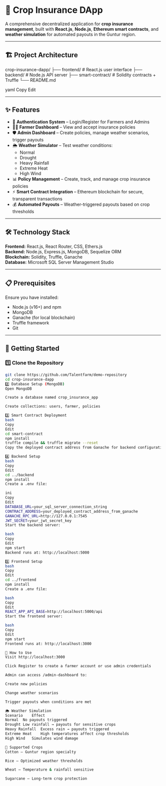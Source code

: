 # 🌾 Crop Insurance DApp  

A comprehensive decentralized application for **crop insurance management**, built with **React.js**, **Node.js**, **Ethereum smart contracts**, and **weather simulation** for automated payouts in the Guntur region.  

---

## 🏗️ Project Architecture  

crop-insurance-dapp/
├── frontend/ # React.js user interface
├── backend/ # Node.js API server
├── smart-contract/ # Solidity contracts + Truffle
└── README.md

yaml
Copy
Edit

---

## ✨ Features  

- 🔐 **Authentication System** – Login/Register for Farmers and Admins  
- 👨‍🌾 **Farmer Dashboard** – View and accept insurance policies  
- 🛡️ **Admin Dashboard** – Create policies, manage weather scenarios, trigger payouts  
- 🌦️ **Weather Simulator** – Test weather conditions:
  - Normal  
  - Drought  
  - Heavy Rainfall  
  - Extreme Heat  
  - High Wind  
- 📊 **Policy Management** – Create, track, and manage crop insurance policies  
- ⚡ **Smart Contract Integration** – Ethereum blockchain for secure, transparent transactions  
- 💰 **Automated Payouts** – Weather-triggered payouts based on crop thresholds  

---

## 🛠️ Technology Stack  

**Frontend:** React.js, React Router, CSS, Ethers.js  
**Backend:** Node.js, Express.js, MongoDB, Sequelize ORM  
**Blockchain:** Solidity, Truffle, Ganache  
**Database:** Microsoft SQL Server Management Studio  

---

## 📋 Prerequisites  

Ensure you have installed:  
- Node.js (v16+) and npm  
- MongoDB  
- Ganache (for local blockchain)  
- Truffle framework  
- Git  

---

## 🚀 Getting Started  

### 1️⃣ Clone the Repository  
```bash
git clone https://github.com/Talentfarm/demo-repository
cd crop-insurance-dapp
2️⃣ Database Setup (MongoDB)
Open MongoDB

Create a database named crop_insurance_app

Create collections: users, farmer, policies

3️⃣ Smart Contract Deployment
bash
Copy
Edit
cd smart-contract
npm install
truffle compile && truffle migrate --reset
Copy the deployed contract address from Ganache for backend configuration

4️⃣ Backend Setup
bash
Copy
Edit
cd ../backend
npm install
Create a .env file:

ini
Copy
Edit
DATABASE_URL=your_sql_server_connection_string
CONTRACT_ADDRESS=your_deployed_contract_address_from_ganache
GANACHE_RPC_URL=http://127.0.0.1:7545
JWT_SECRET=your_jwt_secret_key
Start the backend server:

bash
Copy
Edit
npm start
Backend runs at: http://localhost:5000

5️⃣ Frontend Setup
bash
Copy
Edit
cd ../frontend
npm install
Create a .env file:

bash
Copy
Edit
REACT_APP_API_BASE=http://localhost:5000/api
Start the frontend server:

bash
Copy
Edit
npm start
Frontend runs at: http://localhost:3000

🎯 How to Use
Visit http://localhost:3000

Click Register to create a farmer account or use admin credentials

Admin can access /admin-dashboard to:

Create new policies

Change weather scenarios

Trigger payouts when conditions are met

🌦️ Weather Simulation
Scenario	Effect
Normal	No payouts triggered
Drought	Low rainfall → payouts for sensitive crops
Heavy Rainfall	Excess rain → payouts triggered
Extreme Heat	High temperatures affect crop thresholds
High Wind	Simulates wind damage

🌱 Supported Crops
Cotton – Guntur region specialty

Rice – Optimized weather thresholds

Wheat – Temperature & rainfall sensitive

Sugarcane – Long-term crop protection

